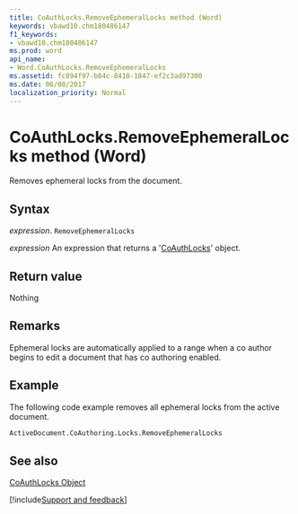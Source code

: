 ```yaml
---
title: CoAuthLocks.RemoveEphemeralLocks method (Word)
keywords: vbawd10.chm180486147
f1_keywords:
- vbawd10.chm180486147
ms.prod: word
api_name:
- Word.CoAuthLocks.RemoveEphemeralLocks
ms.assetid: fc894f97-b84c-8410-1847-ef2c3ad97300
ms.date: 06/08/2017
localization_priority: Normal
---
```



# CoAuthLocks.RemoveEphemeralLocks method (Word)

Removes ephemeral locks from the document.


## Syntax

_expression_. `RemoveEphemeralLocks`

 _expression_ An expression that returns a '[CoAuthLocks](Word.CoAuthLocks.md)' object.


## Return value

Nothing


## Remarks

Ephemeral locks are automatically applied to a range when a co author begins to edit a document that has co authoring enabled.


## Example

The following code example removes all ephemeral locks from the active document.


```vb
ActiveDocument.CoAuthoring.Locks.RemoveEphemeralLocks  

```


## See also


[CoAuthLocks Object](Word.CoAuthLocks.md)

[!include[Support and feedback](~/includes/feedback-boilerplate.md)]